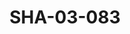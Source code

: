 ---
pid: SHA-03-083
title: SHA-03-083
language: ar
original_label: 
rights: شرحبيل احمد
location_of_original: شرحبيل احمد
photographer_or_studio: 
scanned_from: photograph 10.1 by 15.1
_date: 1991-1992
location: الخرطوم، هلتون
description: حفلة رمضان من ضمنهم شرحبيل احمد كامل حسين وشهرية شرحبيل وناهد شرحبيل
additional_notes: 
permission_display: 'yes'
on_server: 'no'
on_website: 'no'
permalink: /photopages/ar/SHA-03-083.html
layout: photo-page
---